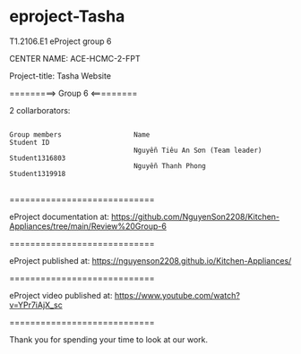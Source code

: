 # eproject-Tasha
T1.2106.E1 eProject group 6

CENTER NAME: ACE-HCMC-2-FPT

Project-title: Tasha Website

=========> Group 6 <=========

2 collarborators:
<pre>
<code>
Group members                  Name	                                 Student ID
                               Nguyễn Tiêu An Sơn (Team leader)      Student1316803
                               Nguyễn Thanh Phong                    Student1319918
</code>
</pre>
============================

eProject documentation at: https://github.com/NguyenSon2208/Kitchen-Appliances/tree/main/Review%20Group-6

============================

eProject published at: https://nguyenson2208.github.io/Kitchen-Appliances/

============================

eProject video published at: https://www.youtube.com/watch?v=YPr7iAjX_sc

============================

Thank you for spending your time to look at our work.
